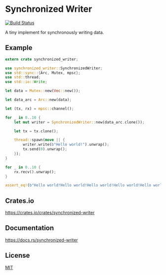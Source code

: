Synchronized Writer
====================

[![Build Status](https://travis-ci.org/magiclen/synchronized-writer.svg?branch=master)](https://travis-ci.org/magiclen/synchronized-writer)

A tiny implement for synchronously writing data.

## Example

```rust
extern crate synchronized_writer;

use synchronized_writer::SynchronizedWriter;
use std::sync::{Arc, Mutex, mpsc};
use std::thread;
use std::io::Write;

let data = Mutex::new(Vec::new());

let data_arc = Arc::new(data);

let (tx, rx) = mpsc::channel();

for _ in 0..10 {
    let mut writer = SynchronizedWriter::new(data_arc.clone());

    let tx = tx.clone();

    thread::spawn(move || {
        writer.write(b"Hello world!").unwrap();
        tx.send(0).unwrap();
    });
}

for _ in 0..10 {
    rx.recv().unwrap();
}

assert_eq!(b"Hello world!Hello world!Hello world!Hello world!Hello world!Hello world!Hello world!Hello world!Hello world!Hello world!".to_vec(), *data_arc.lock().unwrap());
```

## Crates.io

https://crates.io/crates/synchronized-writer

## Documentation

https://docs.rs/synchronized-writer

## License

[MIT](LICENSE)